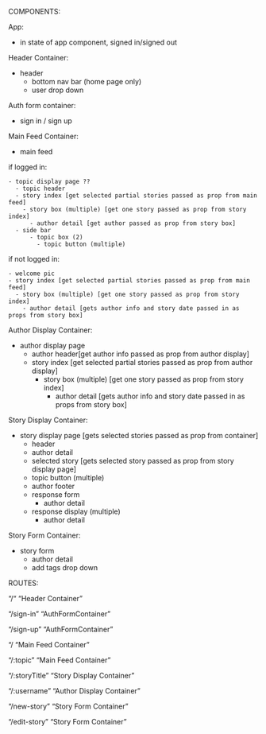 COMPONENTS:

App:
- in state of app component, signed in/signed out

Header Container:
- header
    - bottom nav bar (home page only)
    - user drop down

Auth form container:
- sign in / sign up

Main Feed Container:

- main feed

if logged in:

    - topic display page ??
      - topic header
      - story index [get selected partial stories passed as prop from main feed]
        - story box (multiple) [get one story passed as prop from story index]
          - author detail [get author passed as prop from story box]
      - side bar
          - topic box (2)
            - topic button (multiple)

if not logged in:

    - welcome pic
    - story index [get selected partial stories passed as prop from main feed]
      - story box (multiple) [get one story passed as prop from story index]
        - author detail [gets author info and story date passed in as props from story box]


Author Display Container:
- author display page
  - author header[get author info passed as prop from author display]
  - story index [get selected partial stories passed as prop from author display]
    - story box (multiple) [get one story passed as prop from story index]
      - author detail [gets author info and story date passed in as props from story box]


Story Display Container:
- story display page [gets selected stories passed as prop from container]
  - header
  - author detail
  - selected story [gets selected story passed as prop from story display page]
  - topic button (multiple)
  - author footer
  - response form
    - author detail
  - response display (multiple)
    - author detail


Story Form Container:
- story form
  - author detail
  - add tags drop down



ROUTES:


“/“  “Header Container”

“/sign-in”  “AuthFormContainer”

“/sign-up” “AuthFormContainer”

“/ “Main Feed Container”

“/:topic” “Main Feed Container”

“/:storyTitle”   “Story Display Container”

“/:username”  “Author Display Container”

“/new-story” “Story Form Container”

“/edit-story” “Story Form Container”
